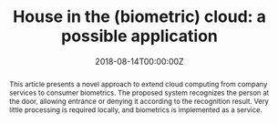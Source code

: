 ---
title: 'House in the (biometric) cloud: a possible application'

# Authors
# If you created a profile for a user (e.g. the default `admin` user), write the username (folder name) here
# and it will be replaced with their full name and linked to their profile.
authors:
  - Maria De Marsico
  - Eugenio Nemmi
  - Bardh Prenkaj
  - Gabriele Saturni

date: '2018-08-14T00:00:00Z'
doi: 'http://dx.doi.org/10.1109/MCC.2018.043221015'

# Publication type.
# Legend: 0 = Uncategorized; 1 = Conference paper; 2 = Journal article;
# 3 = Preprint / Working Paper; 4 = Report; 5 = Book; 6 = Book section;
# 7 = Thesis; 8 = Patent
publication_types: ['2']

# Publication name and optional abbreviated publication name.
publication: In *IEEE Cloud Computing*

abstract: This article presents a novel approach to extend cloud computing from company services to consumer biometrics. The proposed system recognizes the person at the door, allowing entrance or denying it according to the recognition result. Very little processing is required locally, and biometrics is implemented as a service.


tags: ['biometric recognition', 'cloud services', 'coud consumer applications', 'home authentication', 'cloud computing', 'face recognition', 'feature extraction']

# Display this page in the Featured widget?
featured: false

# Custom links (uncomment lines below)
# links:
# - name: Custom Link
#   url: http://example.org

url_pdf: ''
url_code: ''
url_dataset: ''
url_poster: ''
url_project: ''
url_slides: ''
url_source: ''
url_video: ''

# Featured image
# To use, add an image named `featured.jpg/png` to your page's folder.
image:
  caption: 'An example of result from DOPTFlow algorithm'
  focal_point: ''
  preview_only: false


# Slides (optional).
#   Associate this publication with Markdown slides.
#   Simply enter your slide deck's filename without extension.
#   E.g. `slides: "example"` references `content/slides/example/index.md`.
#   Otherwise, set `slides: ""`.
slides: ""
---